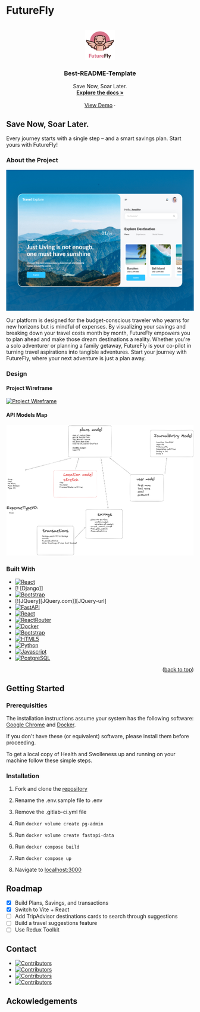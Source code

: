 # FutureFly

<!-- PROJECT LOGO -->
<br />
<div align="center">
  <a href="https://gitlab.com/team-10HR/travel-saver-app">
    <img src="images/futurefly_logo.svg" alt="Logo" width="80" height="80">
  </a>

  <h3 align="center">Best-README-Template</h3>

  <p align="center">
    Save Now, Soar Later.
    <br />
    <a href="https://gitlab.com/team-10HR/travel-saver-app"><strong>Explore the docs »</strong></a>
    <br />
    <br />
    <a href="https://gitlab.com/team-10HR/travel-saver-app">View Demo</a>
    ·
  </p>
</div>


## Save Now, Soar Later.

Every journey starts with a single step – and a smart savings plan. Start yours with FutureFly!

### About the Project

[![Project Name Screen Shot][project-screenshot]](https://gitlab.com/team-10HR/travel-saver-app)

Our platform is designed for the budget-conscious traveler who yearns for new horizons but is mindful of expenses. By visualizing your savings and breaking down your travel costs month by month, FutureFly empowers you to plan ahead and make those dream destinations a reality. Whether you're a solo adventurer or planning a family getaway, FutureFly is your co-pilot in turning travel aspirations into tangible adventures. Start your journey with FutureFly, where your next adventure is just a plan away.

### Design

#### Project Wireframe
[![Project Wireframe][FutureFly_wireframe]](https://gitlab.com/team-10HR/travel-saver-app)

#### API Models Map
[![Project API Models][FutureFly_API_Models]](https://gitlab.com/team-10HR/travel-saver-app)

### Built With

* [![React][React.js]][React-url]
* [! [Django]]
* [![Bootstrap][Bootstrap.com]][Bootstrap-url]
* [![JQuery][JQuery.com]][JQuery-url]
* [![FastAPI][Fastapi.tiangolo.com]][Fastapi-url]
* [![React][React.js]][React-url]
* [![ReactRouter][ReactRouter.com]][ReactRouter-url]
* [![Docker][Docker.com]][Docker-url]
* [![Bootstrap][Bootstrap.com]][Bootstrap-url]
* [![HTML5][HTML5.com]][HTML5-url]
* [![Python][Python.org]][Python-url]
* [![Javascript][Javascript.com]][Javascript-url]
* [![PostgreSQL][PostgreSQL.org]][PostgreSQL-url]


<p align="right">(<a href="#readme-top">back to top</a>)</p>

## Getting Started
### Prerequisities

The installation instructions assume your system has the following software: [Google Chrome](https://www.google.com/chrome/) and [Docker](https://www.docker.com/).

If you don't have these (or equivalent) software, please install them before proceeding.

To get a local copy of Health and Swolleness up and running on your machine follow these simple steps.

### Installation

1. Fork and clone the [repository](https://gitlab.com/the-stay-at-homies/module3-project-gamma)

2. Rename the .env.sample file to .env

3. Remove the .gitlab-ci.yml file

4. Run `docker volume create pg-admin`

5. Run `docker volume create fastapi-data`

6. Run `docker compose build`

7. Run `docker compose up`

8. Navigate to [localhost:3000](http://localhost:3000/)

## Roadmap

- [x] Build Plans, Savings, and transactions
- [x] Switch to Vite + React
- [ ] Add TripAdvisor destinations cards to search through suggestions
- [ ] Build a travel suggestions feature
- [ ] Use Redux Toolkit

## Contact

* [![Contributors][britley-desir]][britley-url]
* [![Contributors][dominick-cross]][dom-url]
* [![Contributors][jose-sirven]][jose-url]
* [![Contributors][tamekia-n]][tamekia-url]


## Ackowledgements

<!-- MARKDOWN LINKS & IMAGES -->
<!-- https://www.markdownguide.org/basic-syntax/#reference-style-links -->
[project-screenshot]: images/futurefly_sameple.jpeg

[FutureFly_wireframe]: images/FutureFly-wireframe.png

[FutureFly_API_Models]: images/Futurefly_API_Model.png

[Fastapi.tiangolo.com]: https://img.shields.io/badge/Fastapi-009688?style=for-the-badge&logo=fastapi&logoColor=white
[FastAPI-url]: https://fastapi.tiangolo.com/

[React.js]: https://img.shields.io/badge/React-61DAFB?style=for-the-badge&logo=react&logoColor=white
[React-url]: https://reactjs.org/

[Bootstrap.com]: https://img.shields.io/badge/Bootstrap-7952B3?style=for-the-badge&logo=bootstrap&logoColor=white
[Bootstrap-url]: https://getbootstrap.com

[Docker.com]: https://img.shields.io/badge/Docker-2496ED?style=for-the-badge&logo=docker&logoColor=white
[Docker-url]: https://www.docker.com/

[HTML5.com]: https://img.shields.io/badge/HTML5-E34F26?style=for-the-badge&logo=html5&logoColor=white
[HTML5-url]: https://developer.mozilla.org/en-US/docs/Web/HTML

[Python.org]: https://img.shields.io/badge/Python-3776AB?style=for-the-badge&logo=python&logoColor=white
[Python-url]: https://www.python.org/

[Javascript.com]: https://img.shields.io/badge/JavaScript-F7DF1E?style=for-the-badge&logo=javascript&logoColor=white
[Javascript-url]: https://developer.mozilla.org/en-US/docs/Web/JavaScript

[PostgreSQL.org]: https://img.shields.io/badge/PostgreSQL-4169E1?style=for-the-badge&logo=postgresql&logoColor=white
[PostgreSQL-url]: https://www.postgresql.org/

[ReactRouter.com]: https://img.shields.io/badge/React_Router-CA4245?style=for-the-badge&logo=reactrouter&logoColor=white
[ReactRouter-url]: https://reactrouter.com/en/main


[britley-desir]: https://img.shields.io/badge/Britley-Desir-0A66C2?logo=linkedin&style=for-the-badge
[britley-url]: https://www.linkedin.com/in/britleydesir/

[jose-sirven]: https://img.shields.io/badge/Jose_Sirven-0A66C2?logo=linkedin&style=for-the-badge
[jose-url]: https://www.linkedin.com/in/joesirven/

[tamekia-n]: https://img.shields.io/badge/Tamekia_N.-0A66C2?logo=linkedin&style=for-the-badge
[tamekia-url]: https://www.linkedin.com/in/tamekia-n-95a15916a/

[dominick-cross]: https://img.shields.io/badge/Dominick_Cross-0A66C2?logo=linkedin&style=for-the-badge
[dom-url]: https://www.linkedin.com/in/dominick-cross/



<!--
## Install Extensions

- Prettier: <https://marketplace.visualstudio.com/items?itemName=esbenp.prettier-vscode>
- Black Formatter: <https://marketplace.visualstudio.com/items?itemName=ms-python.black-formatter>

## Deliverables

- [ ] Wire-frame diagrams
- [ ] API documentation
- [ ] Project is deployed to Caprover (BE, DB) & GitLab-pages (FE)
- [ ] GitLab issue board is setup and in use (or project management tool of choice)
- [ ] Journals

## Project layout

The layout of the project is just like all of the projects
you did with `docker-compose` in module #2. You will create
a directory in the root of the repository for each service
that you add to your project just like those previous
projects were setup.

### Directories

Several directories have been added to your project. The
directories `docs` and `journals` are places for you and
your team-mates to, respectively, put any documentation
about your project that you create and to put your
project-journal entries. See the _README.md_ file in each
directory for more info.

The other directories, `ghi` and `api`, are services, that
you can start building off of.

Inside of `ghi` is a minimal React app that has an "under
construction" page. It is setup similarly to all of the
other React projects that you have worked on.

Inside of `api` is a minimal FastAPI application.
"Where are all the files?" you might ask? Well, the
`main.py` file is the whole thing, and go take look inside
of it... There's not even much in there..., hmm? That is
FastAPI, we'll learn more about it in the coming days. Can
you figure out what this little web-application does even
though you haven't learned about FastAPI yet?

Also in `api` is a directory for your migrations.
If you choose to use PostgreSQL, then you'll want to use
migrations to control your database. Unlike Django, where
migrations were automatically created for you, you'll write
yours by hand using DDL. Don't worry about not knowing what
DDL means; we have you covered. There's a sample migration
in there that creates two tables so you can see what they
look like.

The Dockerfile and Dockerfile.dev run your migrations
for you automatically.

### Other files

The following project files have been created as a minimal
starting point. Please follow the guidance for each one for
a most successful project.

- `docker-compose.yaml`: there isn't much in here, just a
  **really** simple UI and FastAPI service. Add services
  (like a database) to this file as you did with previous
  projects in module #2.
- `.gitlab-ci.yml`: This is your "ci/cd" file where you will
  configure automated unit tests, code quality checks, and
  the building and deployment of your production system.
  Currently, all it does is deploy an "under construction"
  page to your production UI on GitLab and a sample backend
  to CapRover. We will learn much more about this file.
- `.gitignore`: This is a file that prevents unwanted files
  from getting added to your repository, files like
  `pyc` files, `__pycache__`, etc. We've set it up so that
  it has a good default configuration for Python projects.
- `.env.sample`: This file is a template to copy when
  creating environment variables for your team. Create a
  copy called `.env` and put your own passwords in here
  without fear of it being committed to git (see `.env`
  listed in `.gitignore`). You can also put team related
  environment variables in here, things like api and signing
  keys that shouldn't be committed; these should be
  duplicated in your deployed environments.

## How to complete the initial deploy

There will be further guidance on completing the initial
deployment, but it just consists of these steps:

### Setup GitLab repo/project

- make sure this project is in a group. If it isn't, stop
  now and move it to a GitLab group
- remove the fork relationship: In GitLab go to:

  Settings -> General -> Advanced -> Remove fork relationship

- add these GitLab CI/CD variables:
  - PUBLIC_URL : this is your gitlab pages URL
  - REACT_APP_API_HOST: enter "blank" for now

#### Your GitLab pages URL

You can't find this in GitLab until after you've done a deploy
but you can figure it out yourself from your GitLab project URL.

If this is your project URL

https://gitlab.com/GROUP_NAME/PROJECT_NAME

then your GitLab pages URL will be

https://GROUP_NAME.gitlab.io/PROJECT_NAME

### Initialize CapRover

1. Attain IP address and domain from an instructor
1. Follow the steps in the CD Cookbook in Learn.

### Update GitLab CI/CD variables

Copy the service URL for your CapRover service and then paste
that into the value for the REACT_APP_API_HOST CI/CD variable
in GitLab.

### Deploy it

Merge a change into main to kick off the initial deploy. Once the build pipeline
finishes you should be able to see an "under construction" page on your GitLab
pages site. -->
